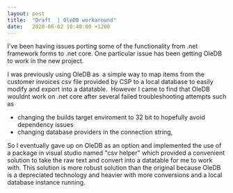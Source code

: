 ```yaml
---
layout: post
title:  "Draft  | OleDB workaround"
date:   2020-06-02 10:40:00 +1200
---
```


I've been having issues porting some of the functionality from .net framework forms to .net core.
One particular issue has been getting OleDB to work in the new project.

I was previously using OleDB as  a simple way to map items from the customer invoices csv file provided by CSP to a local database to easily modify and export into a datatable. 
However I came to find that OleDB wouldnt work on .net core after several failed troubleshooting attempts such as

- changing the builds target enviroment to 32 bit to hopefully avoid dependency issues
- changing database providers in the connection string, 

So I eventually gave up on OleDB as an option and implemented the use of a package in visual studio named "csv helper" which provided a convenient solution to take the raw text and convert into a datatable for me to work with.
This solution is more robust solution than the original because OleDB is a depreciated technology and heavier with more conversions and a local database instance running. 
